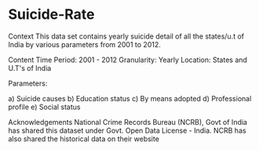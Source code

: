 # Suicide-Rate

Context
This data set contains yearly suicide detail of all the states/u.t of India by various parameters from 2001 to 2012.

Content
Time Period: 2001 - 2012
Granularity: Yearly
Location: States and U.T's of India

Parameters:

a) Suicide causes
b) Education status
c) By means adopted
d) Professional profile
e) Social status

Acknowledgements
National Crime Records Bureau (NCRB), Govt of India has shared this dataset under Govt. Open Data License - India.
NCRB has also shared the historical data on their website
